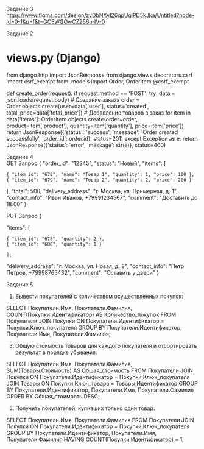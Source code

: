 Задание 3
https://www.figma.com/design/zvDbNXyl26qpUqiPD5kJka/Untitled?node-id=0-1&p=f&t=GCEWGOwCZ956prlV-0

Задание 2 
# views.py (Django) 
from django.http import JsonResponse 
from django.views.decorators.csrf import csrf_exempt 
from .models import Order, OrderItem 
@csrf_exempt 

def create_order(request): 
    if request.method == 'POST': 
        try: 
            data = json.loads(request.body) 
            # Создание заказа 
            order = Order.objects.create(user=data['user'], status='created', total_price=data['total_price']) 
            # Добавление товаров в заказ 
            for item in data['items']: 
                OrderItem.objects.create(order=order, product=item['product'], quantity=item['quantity'], price=item['price']) 
            return JsonResponse({'status': 'success', 'message': 'Order created successfully', 'order_id': order.id}, status=201) 
        except Exception as e: 
            return JsonResponse({'status': 'error', 'message': str(e)}, status=400) 

 

Задание 4  
GET Запрос 
{ 
  "order_id": "12345", 
  "status": "Новый", 
  "items": [ 

    { "item_id": "678", "name": "Товар 1", "quantity": 1, "price": 100 }, 
    { "item_id": "679", "name": "Товар 2", "quantity": 2, "price": 200 } 

  ], 
  "total": 500, 
  "delivery_address": "г. Москва, ул. Примерная, д. 1", 
  "contact_info": "Иван Иванов, +79991234567", 
  "comment": "Доставить до 18:00" 
} 

 

PUT Запрос 
{ 

  "items": [ 

    { "item_id": "678", "quantity": 2 }, 
    { "item_id": "680", "quantity": 1 } 
    
    ], 
  "delivery_address": "г. Москва, ул. Новая, д. 2", 
  "contact_info": "Петр Петров, +79998765432", 
  "comment": "Оставить у двери" 
} 

 
Задание 5
1. Вывести покупателей с количеством осуществленных покупок:

SELECT 
    Покупатели.Имя,
    Покупатели.Фамилия,
    COUNT(Покупки.Идентификатор) AS Количество_покупок
FROM 
    Покупатели
JOIN 
    Покупки ON Покупатели.Идентификатор = Покупки.Ключ_покупателя
GROUP BY 
    Покупатели.Идентификатор, Покупатели.Имя, Покупатели.Фамилия;

   
3. Общую стоимость товаров для каждого покупателя и отсортировать результат в порядке убывания:

SELECT 
    Покупатели.Имя,
    Покупатели.Фамилия,
    SUM(Товары.Стоимость) AS Общая_стоимость
FROM 
    Покупатели
JOIN 
    Покупки ON Покупатели.Идентификатор = Покупки.Ключ_покупателя
JOIN 
    Товары ON Покупки.Ключ_товара = Товары.Идентификатор
GROUP BY 
    Покупатели.Идентификатор, Покупатели.Имя, Покупатели.Фамилия
ORDER BY 
    Общая_стоимость DESC;

   
5. Получить покупателей, купивших только один товар:

SELECT 
    Покупатели.Имя,
    Покупатели.Фамилия
FROM 
    Покупатели
JOIN 
    Покупки ON Покупатели.Идентификатор = Покупки.Ключ_покупателя
GROUP BY 
    Покупатели.Идентификатор, Покупатели.Имя, Покупатели.Фамилия
HAVING 
    COUNT(Покупки.Идентификатор) = 1;
